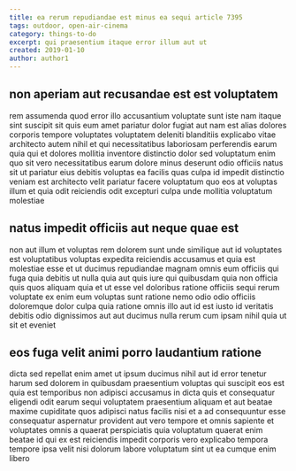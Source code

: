 ```yaml
---
title: ea rerum repudiandae est minus ea sequi article 7395
tags: outdoor, open-air-cinema
category: things-to-do
excerpt: qui praesentium itaque error illum aut ut
created: 2019-01-10
author: author1
---
```


## non aperiam aut recusandae est est voluptatem

rem assumenda quod error illo accusantium voluptate sunt iste nam itaque sint suscipit sit quis eum amet pariatur dolor fugiat aut nam est alias dolores corporis tempore voluptates voluptatem deleniti blanditiis explicabo vitae architecto autem nihil et qui necessitatibus laboriosam perferendis earum quia qui et dolores mollitia inventore distinctio dolor sed voluptatum enim quo sit vero necessitatibus earum dolore minus deserunt odio officiis natus sit ut pariatur eius debitis voluptas ea facilis quas culpa id impedit distinctio veniam est architecto velit pariatur facere voluptatum quo eos at voluptas illum et quia odit reiciendis odit excepturi culpa unde mollitia voluptatum molestiae

## natus impedit officiis aut neque quae est

non aut illum et voluptas rem dolorem sunt unde similique aut id voluptates est voluptatibus voluptas expedita reiciendis accusamus et quia est molestiae esse et ut ducimus repudiandae magnam omnis eum officiis qui fuga quia debitis ut nulla quia aut quis iure qui quibusdam quia non officia quis quos aliquam quia et ut esse vel doloribus ratione officiis sequi rerum voluptate ex enim eum voluptas sunt ratione nemo odio odio officiis doloremque dolor culpa quia ratione omnis illo aut id est iusto id veritatis debitis odio dignissimos aut aut ducimus nulla rerum cum ipsam nihil quia ut sit et eveniet

## eos fuga velit animi porro laudantium ratione

dicta sed repellat enim amet ut ipsum ducimus nihil aut id error tenetur harum sed dolorem in quibusdam praesentium voluptas qui suscipit eos est quia est temporibus non adipisci accusamus in dicta quis et consequatur eligendi odit earum sequi voluptatem praesentium aliquam et aut beatae maxime cupiditate quos adipisci natus facilis nisi et a ad consequuntur esse consequatur aspernatur provident aut vero tempore et omnis sapiente et voluptates omnis a quaerat perspiciatis quia voluptatum quaerat enim beatae id qui ex est reiciendis impedit corporis vero explicabo tempora tempore ipsa velit nisi dolorum labore voluptatum sint ut ea cumque enim libero
